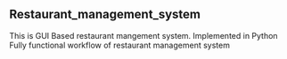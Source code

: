 ## Restaurant_management_system
This is GUI Based restaurant mangement system.
Implemented in Python
Fully functional workflow of restaurant management system

